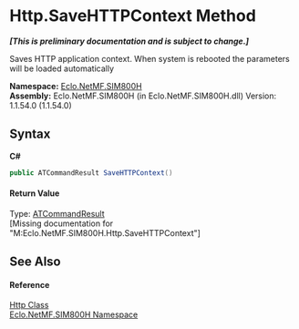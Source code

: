 # Http.SaveHTTPContext Method 
 _**\[This is preliminary documentation and is subject to change.\]**_

Saves HTTP application context. When system is rebooted the parameters will be loaded automatically

**Namespace:**&nbsp;<a href="N_Eclo_NetMF_SIM800H">Eclo.NetMF.SIM800H</a><br />**Assembly:**&nbsp;Eclo.NetMF.SIM800H (in Eclo.NetMF.SIM800H.dll) Version: 1.1.54.0 (1.1.54.0)

## Syntax

**C#**<br />
``` C#
public ATCommandResult SaveHTTPContext()
```


#### Return Value
Type: <a href="T_Eclo_NetMF_SIM800H_ATCommandResult">ATCommandResult</a><br />\[Missing <returns> documentation for "M:Eclo.NetMF.SIM800H.Http.SaveHTTPContext"\]

## See Also


#### Reference
<a href="T_Eclo_NetMF_SIM800H_Http">Http Class</a><br /><a href="N_Eclo_NetMF_SIM800H">Eclo.NetMF.SIM800H Namespace</a><br />